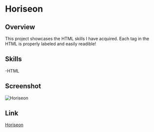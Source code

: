 # Horiseon

## Overview

This project showcases the HTML skills I have acquired. Each tag in the HTML is properly labeled and easily readible!
## Skills

-HTML

## Screenshot

![Horiseon](screenshot.png "Horiseon")

## Link

[Horiseon](https://future-finder.herokuapp.com/)